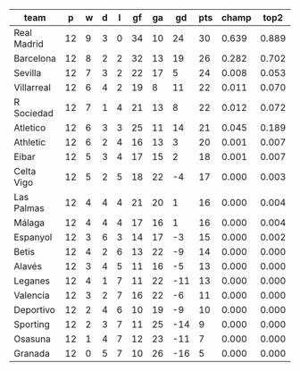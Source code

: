 |    team     | p  | w | d | l | gf | ga | gd  | pts | champ | top2  | top3  | top4  |  5-7  | bot4  | bot3  | bot2  |
|-------------|----|---|---|---|----|----|-----|-----|-------|-------|-------|-------|-------|-------|-------|-------|
| Real Madrid | 12 | 9 | 3 | 0 | 34 | 10 |  24 |  30 | 0.639 | 0.889 | 0.963 | 0.988 | 0.011 | 0.000 | 0.000 | 0.000|
| Barcelona   | 12 | 8 | 2 | 2 | 32 | 13 |  19 |  26 | 0.282 | 0.702 | 0.863 | 0.936 | 0.057 | 0.000 | 0.000 | 0.000|
| Sevilla     | 12 | 7 | 3 | 2 | 22 | 17 |   5 |  24 | 0.008 | 0.053 | 0.162 | 0.312 | 0.424 | 0.001 | 0.000 | 0.000|
| Villarreal  | 12 | 6 | 4 | 2 | 19 |  8 |  11 |  22 | 0.011 | 0.070 | 0.207 | 0.388 | 0.401 | 0.001 | 0.000 | 0.000|
| R Sociedad  | 12 | 7 | 1 | 4 | 21 | 13 |   8 |  22 | 0.012 | 0.072 | 0.218 | 0.394 | 0.411 | 0.001 | 0.000 | 0.000|
| Atletico    | 12 | 6 | 3 | 3 | 25 | 11 |  14 |  21 | 0.045 | 0.189 | 0.464 | 0.657 | 0.265 | 0.000 | 0.000 | 0.000|
| Athletic    | 12 | 6 | 2 | 4 | 16 | 13 |   3 |  20 | 0.001 | 0.007 | 0.032 | 0.085 | 0.294 | 0.013 | 0.004 | 0.001|
| Eibar       | 12 | 5 | 3 | 4 | 17 | 15 |   2 |  18 | 0.001 | 0.007 | 0.029 | 0.077 | 0.280 | 0.016 | 0.006 | 0.002|
| Celta Vigo  | 12 | 5 | 2 | 5 | 18 | 22 |  -4 |  17 | 0.000 | 0.003 | 0.013 | 0.033 | 0.167 | 0.045 | 0.022 | 0.010|
| Las Palmas  | 12 | 4 | 4 | 4 | 21 | 20 |   1 |  16 | 0.000 | 0.004 | 0.018 | 0.048 | 0.214 | 0.030 | 0.014 | 0.005|
| Málaga      | 12 | 4 | 4 | 4 | 17 | 16 |   1 |  16 | 0.000 | 0.004 | 0.018 | 0.048 | 0.210 | 0.030 | 0.015 | 0.005|
| Espanyol    | 12 | 3 | 6 | 3 | 14 | 17 |  -3 |  15 | 0.000 | 0.002 | 0.008 | 0.023 | 0.128 | 0.059 | 0.030 | 0.012|
| Betis       | 12 | 4 | 2 | 6 | 13 | 22 |  -9 |  14 | 0.000 | 0.000 | 0.001 | 0.003 | 0.028 | 0.250 | 0.152 | 0.072|
| Alavés      | 12 | 3 | 4 | 5 | 11 | 16 |  -5 |  13 | 0.000 | 0.000 | 0.002 | 0.007 | 0.059 | 0.155 | 0.081 | 0.035|
| Leganes     | 12 | 4 | 1 | 7 | 11 | 22 | -11 |  13 | 0.000 | 0.000 | 0.000 | 0.001 | 0.022 | 0.302 | 0.191 | 0.100|
| Valencia    | 12 | 3 | 2 | 7 | 16 | 22 |  -6 |  11 | 0.000 | 0.000 | 0.000 | 0.001 | 0.019 | 0.323 | 0.204 | 0.105|
| Deportivo   | 12 | 2 | 4 | 6 | 10 | 19 |  -9 |  10 | 0.000 | 0.000 | 0.000 | 0.000 | 0.006 | 0.493 | 0.346 | 0.198|
| Sporting    | 12 | 2 | 3 | 7 | 11 | 25 | -14 |   9 | 0.000 | 0.000 | 0.000 | 0.000 | 0.003 | 0.688 | 0.547 | 0.370|
| Osasuna     | 12 | 1 | 4 | 7 | 12 | 23 | -11 |   7 | 0.000 | 0.000 | 0.000 | 0.000 | 0.002 | 0.712 | 0.586 | 0.418|
| Granada     | 12 | 0 | 5 | 7 | 10 | 26 | -16 |   5 | 0.000 | 0.000 | 0.000 | 0.000 | 0.001 | 0.883 | 0.801 | 0.668|
